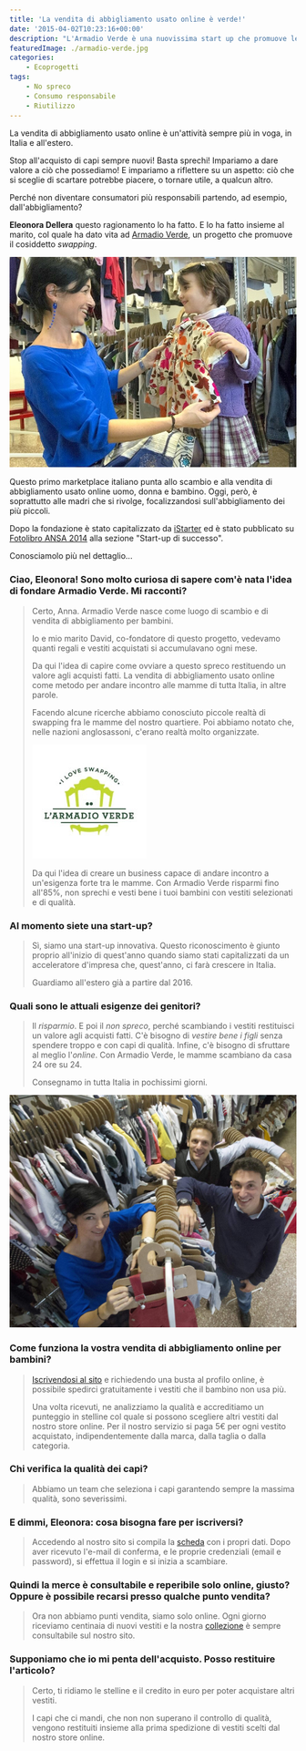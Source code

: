 ```yaml
---
title: 'La vendita di abbigliamento usato online è verde!'
date: '2015-04-02T10:23:16+00:00'
description: "L'Armadio Verde è una nuovissima start up che promuove le attività di swapping per andare incontro alle esigenze dei genitori di tutta Italia."
featuredImage: ./armadio-verde.jpg
categories:
    - Ecoprogetti
tags:
    - No spreco
    - Consumo responsabile
    - Riutilizzo
---
```


La vendita di abbigliamento usato online è un'attività sempre più in voga, in Italia e all'estero.

Stop all'acquisto di capi sempre nuovi! Basta sprechi! Impariamo a dare valore a ciò che possediamo!
E impariamo a riflettere su un aspetto: ciò che si sceglie di scartare potrebbe piacere, o tornare utile, a qualcun altro.

Perché non diventare consumatori più responsabili partendo, ad esempio, dall'abbigliamento?

**Eleonora Dellera** questo ragionamento lo ha fatto. E lo ha fatto insieme al marito, col quale ha dato vita ad [Armadio Verde](http://www.armadioverde.it), un progetto che promuove il cosiddetto _swapping_.

![Eleonora Dellera](./eleonora-dellera.jpg)

Questo primo marketplace italiano punta allo scambio e alla vendita di abbigliamento usato online uomo, donna e bambino. Oggi, però, è soprattutto alle madri che si rivolge, focalizzandosi sull'abbigliamento dei più piccoli.

Dopo la fondazione è stato capitalizzato da [iStarter](http://www.istarter.it) ed è stato pubblicato su [Fotolibro ANSA 2014](http://www.ansa.it/sito/notizie/speciali/2014/12/10/photoansa-2014-la-carica-delle-startup_8d43e4f8-7478-4496-8541-6a1432723327.html) alla sezione "Start-up di successo".

Conosciamolo più nel dettaglio...

### Ciao, Eleonora! Sono molto curiosa di sapere com'è nata l'idea di fondare Armadio Verde. Mi racconti?

> Certo, Anna. Armadio Verde nasce come luogo di scambio e di vendita di abbigliamento per bambini.
>
> Io e mio marito David, co-fondatore di questo progetto, vedevamo quanti regali e vestiti acquistati si accumulavano ogni mese.
>
> Da qui l'idea di capire come ovviare a questo spreco restituendo un valore agli acquisti fatti. La vendita di abbigliamento usato online come metodo per andare incontro alle mamme di tutta Italia, in altre parole.
>
> Facendo alcune ricerche abbiamo conosciuto piccole realtà di swapping fra le mamme del nostro quartiere. Poi abbiamo notato che, nelle nazioni anglosassoni, c'erano realtà molto organizzate.
>
> ![Logo Rotondo](./logo-rotondo.jpg)
>
> Da qui l'idea di creare un business capace di andare incontro a un'esigenza forte tra le mamme. Con Armadio Verde risparmi fino all'85%, non sprechi e vesti bene i tuoi bambini con vestiti selezionati e di qualità.

### Al momento siete una start-up?

> Sì, siamo una start-up innovativa. Questo riconoscimento è giunto proprio all'inizio di quest'anno quando siamo stati capitalizzati da un acceleratore d'impresa che, quest'anno, ci farà crescere in Italia.
>
> Guardiamo all'estero già a partire dal 2016.

### Quali sono le attuali esigenze dei genitori?

> Il _risparmio_. E poi il _non spreco_, perché scambiando i vestiti restituisci un valore agli acquisti fatti. C'è bisogno di _vestire bene i figli_ senza spendere troppo e con capi di qualità. Infine, c'è bisogno di sfruttare al meglio l'_online_. Con Armadio Verde, le mamme scambiano da casa 24 ore su 24.
>
> Consegnamo in tutta Italia in pochissimi giorni.

![L'Armadio Verde: Eleonora Dellera, David Erba e Carlo Moro](./team.jpg)

### Come funziona la vostra vendita di abbigliamento online per bambini?

> [Iscrivendosi al sito](http://www.armadioverde.it/iscriviti/) e richiedendo una busta al profilo online, è possibile spedirci gratuitamente i vestiti che il bambino non usa più.
>
> Una volta ricevuti, ne analizziamo la qualità e accreditiamo un punteggio in stelline col quale si possono scegliere altri vestiti dal nostro store online. Per il nostro servizio si paga 5€ per ogni vestito acquistato, indipendentemente dalla marca, dalla taglia o dalla categoria.

### Chi verifica la qualità dei capi?

> Abbiamo un team che seleziona i capi garantendo sempre la massima qualità, sono severissimi.

### E dimmi, Eleonora: cosa bisogna fare per iscriversi?

> Accedendo al nostro sito si compila la [scheda](http://www.armadioverde.it/iscriviti/) con i propri dati. Dopo aver ricevuto l'e-mail di conferma, e le proprie credenziali (email e password), si effettua il login e si inizia a scambiare.

### Quindi la merce è consultabile e reperibile solo online, giusto? Oppure è possibile recarsi presso qualche punto vendita?

> Ora non abbiamo punti vendita, siamo solo online. Ogni giorno riceviamo centinaia di nuovi vestiti e la nostra [collezione](http://www.armadioverde.it/collezione/) è sempre consultabile sul nostro sito.

### Supponiamo che io mi penta dell'acquisto. Posso restituire l'articolo?

> Certo, ti ridiamo le stelline e il credito in euro per poter acquistare altri vestiti.
>
> I capi che ci mandi, che non non superano il controllo di qualità, vengono restituiti insieme alla prima spedizione di vestiti scelti dal nostro store online.
